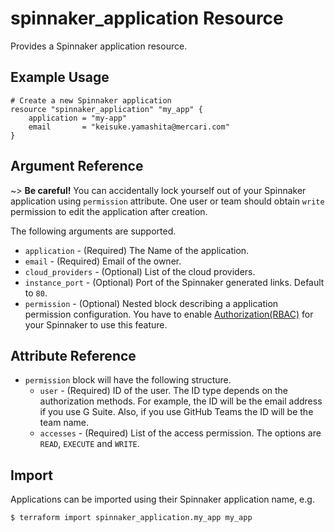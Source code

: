 # spinnaker_application Resource

Provides a Spinnaker application resource.

## Example Usage

```hcl
# Create a new Spinnaker application
resource "spinnaker_application" "my_app" {
    application = "my-app"
    email       = "keisuke.yamashita@mercari.com"
}
```

## Argument Reference

~> **Be careful!** You can accidentally lock yourself out of your Spinnaker application using `permission` attribute. One user or team should obtain `write` permission to edit the application after creation.

The following arguments are supported.

* `application` - (Required) The Name of the application.
* `email` - (Required) Email of the owner.
* `cloud_providers` - (Optional) List of the cloud providers.
* `instance_port` - (Optional) Port of the Spinnaker generated links. Default to `80`.
* `permission` - (Optional) Nested block describing a application permission configuration. You have to enable [Authorization(RBAC)](https://spinnaker.io/setup/security/authorization/) for your Spinnaker to use this feature.
  
## Attribute Reference 

* `permission` block will have the following structure.
    * `user` - (Required) ID of the user. The ID type depends on the authorization methods. For example, the ID will be the email address if you use G Suite. Also, if you use GitHub Teams the ID will be the team name.   
    * `accesses` - (Required) List of the access permission. The options are `READ`, `EXECUTE` and `WRITE`.
  
## Import

Applications can be imported using their Spinnaker application name, e.g.

```
$ terraform import spinnaker_application.my_app my_app
```
